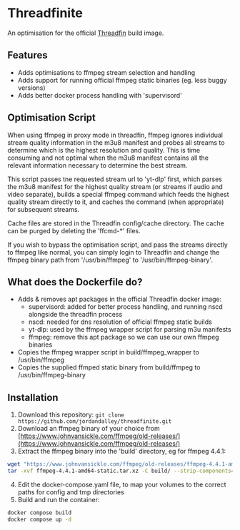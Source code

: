 # Threadfinite
An optimisation for the official [Threadfin](https://github.com/Threadfin/Threadfin) build image.

## Features

- Adds optimisations to ffmpeg stream selection and handling
- Adds support for running official ffmpeg static binaries (eg. less buggy versions)
- Adds better docker process handling with 'supervisord'

## Optimisation Script

When using ffmpeg in proxy mode in threadfin, ffmpeg ignores individual stream quality information in the m3u8 manifest and probes all streams to determine which is the highest resolution and quality. This is time consuming and not optimal when the m3u8 manifest contains all the relevant information necessary to determine the best stream.

This script passes tne requested stream url to 'yt-dlp' first, which parses the m3u8 manifest for the highest quality stream (or streams if audio and video separate), builds a special ffmpeg command which feeds the highest quality stream directly to it, and caches the command (when appropriate) for subsequent streams.

Cache files are stored in the Threadfin config/cache directory. The cache can be purged by deleting the 'ffcmd-*' files.

If you wish to bypass the optimisation script, and pass the streams directly to ffmpeg like normal, you can simply login to Threadfin and change the ffmpeg binary path from '/usr/bin/ffmpeg' to '/usr/bin/ffmpeg-binary'.

## What does the Dockerfile do?

- Adds & removes apt packages in the official Threadfin docker image:
  - supervisord: added for better process handling, and running nscd alongside the threadfin process
  - nscd: needed for dns resolution of official ffmpeg static builds
  - yt-dlp: used by the ffmpeg wrapper script for parsing m3u manifests
  - ffmpeg: remove this apt package so we can use our own ffmpeg binaries
- Copies the ffmpeg wrapper script in build/ffmpeg_wrapper to /usr/bin/ffmpeg
- Copies the supplied ffmped static binary from build/ffmpeg to /usr/bin/ffmpeg-binary

## Installation

1. Download this repository: ```git clone https://github.com/jordandalley/threadfinite.git```
3. Download an ffmpeg binary of your choice from [https://www.johnvansickle.com/ffmpeg/old-releases/](https://www.johnvansickle.com/ffmpeg/old-releases/)
4. Extract the ffmpeg binary into the 'build' directory, eg for ffmpeg 4.4.1:
```bash
wget "https://www.johnvansickle.com/ffmpeg/old-releases/ffmpeg-4.4.1-amd64-static.tar.xz"
tar -xvf ffmpeg-4.4.1-amd64-static.tar.xz -C build/ --strip-components=1 --wildcards '*/ffmpeg'
```
4. Edit the docker-compose.yaml file, to map your volumes to the correct paths for config and tmp directories
5. Build and run the container:
```bash
docker compose build
docker compose up -d
```
